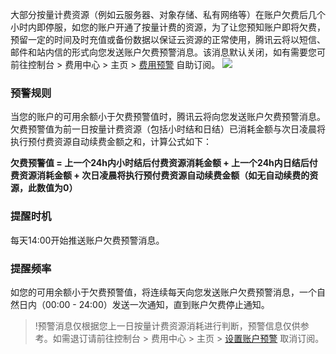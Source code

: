 
大部分按量计费资源（例如云服务器、对象存储、私有网络等）在账户欠费后几个小时内即停服，如您的账户开通了按量计费的资源，为了让您预知账户即将欠费，预留一定的时间及时充值或备份数据以保证云资源的正常使用，腾讯云将以短信、邮件和站内信的形式向您发送账户欠费预警消息。该消息默认关闭，如有需要您可前往控制台 > 费用中心 > 主页 > [费用预警](https://console.cloud.tencent.com/expense/overview) 自助订阅。
![](https://main.qcloudimg.com/raw/d35c19822caf35d7adfeafdae97005ef.png)

### 预警规则
当您的账户的可用余额小于欠费预警值时，腾讯云将向您发送账户欠费预警消息。欠费预警值为前一日按量计费资源（包括小时结和日结）已消耗金额与次日凌晨将执行预付费资源自动续费金额之和，计算公式如下：

**欠费预警值 = 上一个24h内小时结后付费资源消耗金额 + 上一个24h内日结后付费资源消耗金额 + 次日凌晨将执行预付费资源自动续费金额（如无自动续费的资源，此数值为0）**

### 提醒时机
每天14:00开始推送账户欠费预警消息。

### 提醒频率
如您的可用余额小于欠费预警值，将连续每天向您发送账户欠费预警消息，一个自然日内（00:00 - 24:00）发送一次通知，直到账户欠费停止通知。

>!预警消息仅根据您上一日按量计费资源消耗进行判断，预警信息仅供参考。如需退订请前往控制台 > 费用中心 > 主页 > [设置账户预警](https://console.cloud.tencent.com/expense/overview) 取消订阅。
